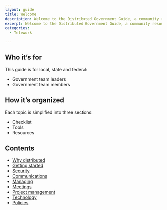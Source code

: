 ```yaml
---
layout: guide
title: Welcome
description: Welcome to the Distributed Government Guide, a community resource helping public service teams build highly effective remote and telework environments.
excerpt: Welcome to the Distributed Government Guide, a community resource helping public service teams build highly effective remote and telework environments.
categories:
  - Telework

---
```


## Who it’s for

This guide is for local, state and federal:

* Government team leaders
* Government team members

## How it’s organized

Each topic is simplified into three sections:

* Checklist
* Tools
* Resources

## Contents

* [Why distributed](/guide/why-distributed)
* [Getting started](/guide/getting-started)
* [Security](/guide/security)
* [Communications](/guide/communications)
* [Managing](/guide/managing)
* [Meetings](/guide/meetings)
* [Project management](/guide/project-management)
* [Technology](/guide/technology)
* [Policies](/guide/policies)